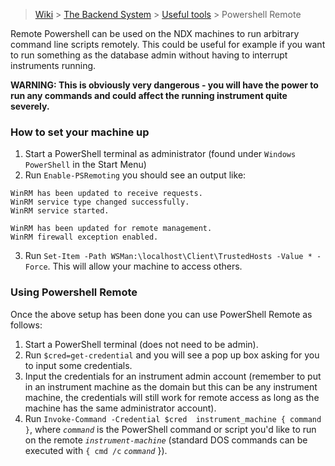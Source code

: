 > [Wiki](Home) > [The Backend System](The-Backend-System) > [Useful tools](Useful-tools) > Powershell Remote

Remote Powershell can be used on the NDX machines to run arbitrary command line scripts remotely. This could be useful for example if you want to run something as the database admin without having to interrupt instruments running.

**WARNING: This is obviously very dangerous - you will have the power to run any commands and could affect the running instrument quite severely.**

### How to set your machine up

1. Start a PowerShell terminal as administrator (found under `Windows PowerShell` in the Start Menu)
2. Run `Enable-PSRemoting` you should see an output like:
```
WinRM has been updated to receive requests.
WinRM service type changed successfully.
WinRM service started.

WinRM has been updated for remote management.
WinRM firewall exception enabled.
```
3. Run `Set-Item -Path WSMan:\localhost\Client\TrustedHosts -Value * -Force`.  This will allow your machine to access others.

### Using Powershell Remote

Once the above setup has been done you can use PowerShell Remote as follows:
1. Start a PowerShell terminal (does not need to be admin).
2. Run `$cred=get-credential` and you will see a pop up box asking for you to input some credentials.
3. Input the credentials for an instrument admin account (remember to put in an instrument machine as the domain but this can be any instrument machine, the credentials will still work for remote access as long as the machine has the same administrator account).
4. Run `Invoke-Command -Credential $cred  instrument_machine { command }`, where _`command`_ is the PowerShell command or script you'd like to run on the remote _`instrument-machine`_ (standard DOS commands can be executed with `{ cmd /c` _`command`_ }).
